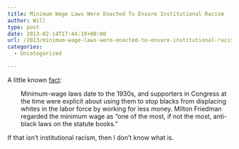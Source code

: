 ```yaml
---
title: Minimum Wage Laws Were Enacted To Ensure Institutional Racism
author: Will
type: post
date: 2013-02-14T17:44:19+00:00
url: /2013/minimum-wage-laws-were-enacted-to-ensure-institutional-racism/
categories:
  - Uncategorized

---
```

A little known [fact][1]:

<p style="padding-left: 30px;">
  Minimum-wage laws date to the 1930s, and supporters in Congress at the time were explicit about using them to stop blacks from displacing whites in the labor force by working for less money. Milton Friedman regarded the minimum wage as &#8220;one of the most, if not the most, anti-black laws on the statute books.&#8221;
</p>

If that isn&#8217;t institutional racism, then I don&#8217;t know what is.

 [1]: http://online.wsj.com/article/SB10001424127887323478004578302183308471730.html